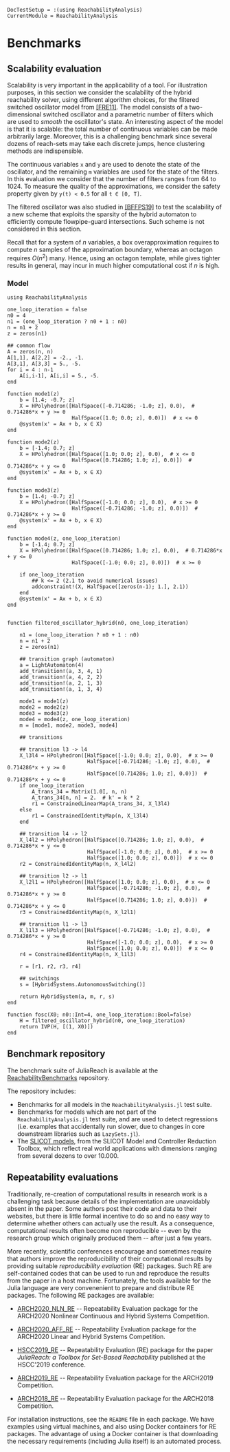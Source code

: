 ```@meta
DocTestSetup = :(using ReachabilityAnalysis)
CurrentModule = ReachabilityAnalysis
```

# Benchmarks

## Scalability evaluation

Scalability is very important in the applicability of a tool. For illustration
purposes, in this section we consider the scalability of the hybrid reachability
solver, using different algorithm choices, for the filtered switched oscillator
model from [[FRE11]](@ref). The model consists of a two-dimensional switched oscillator
and a parametric number of filters which are used to *smooth* the oscilllator's state.
An interesting aspect of the model is that it is scalable: the total number of continuous
variables can be made arbitrarily large. Moreover, this is a challenging benchmark
since several dozens of reach-sets may take each discrete jumps, hence clustering methods are indispensible.

The continuous variables ``x`` and ``y`` are used to denote the state of the oscillator,
and the remaining ``m`` variables are used for the state of the filters.
In this evaluation we consider that the number of filters ranges from 64 to 1024.
To measure the quality of the approximations, we consider the safety property given
by ``y(t) < 0.5`` for all ``t ∈ [0, T]``.

The filtered oscillator was also studied in [[BFFPS19]](@ref) to test the scalability
of a new scheme that exploits the sparsity of the hybrid automaton to efficiently
compute flowpipe-guard intersections. Such scheme is not considered in this section.

Recall that for a system of $n$ variables, a box overapproximation requires to
compute $n$ samples of the approximation boundary, whereas an octagon requires
$O(n^2)$ many. Hence, using an octagon template, while gives tighter results
in general, may incur in much higher computational cost if $n$ is high.

### Model

```@example filtered_oscillator
using ReachabilityAnalysis

one_loop_iteration = false
n0 = 4
n1 = (one_loop_iteration ? n0 + 1 : n0)
n = n1 + 2
z = zeros(n1)

## common flow
A = zeros(n, n)
A[1,1], A[2,2] = -2., -1.
A[3,1], A[3,3] = 5., -5.
for i = 4 : n-1
    A[i,i-1], A[i,i] = 5., -5.
end

function mode1(z)
    b = [1.4; -0.7; z]
    X = HPolyhedron([HalfSpace([-0.714286; -1.0; z], 0.0),  # 0.714286*x + y >= 0
                     HalfSpace([1.0; 0.0; z], 0.0)])  # x <= 0
    @system(x' = Ax + b, x ∈ X)
end

function mode2(z)
    b = [-1.4; 0.7; z]
    X = HPolyhedron([HalfSpace([1.0; 0.0; z], 0.0),  # x <= 0
                     HalfSpace([0.714286; 1.0; z], 0.0)])  # 0.714286*x + y <= 0
    @system(x' = Ax + b, x ∈ X)
end

function mode3(z)
    b = [1.4; -0.7; z]
    X = HPolyhedron([HalfSpace([-1.0; 0.0; z], 0.0),  # x >= 0
                     HalfSpace([-0.714286; -1.0; z], 0.0)])  # 0.714286*x + y >= 0
    @system(x' = Ax + b, x ∈ X)
end

function mode4(z, one_loop_iteration)
    b = [-1.4; 0.7; z]
    X = HPolyhedron([HalfSpace([0.714286; 1.0; z], 0.0),  # 0.714286*x + y <= 0
                     HalfSpace([-1.0; 0.0; z], 0.0)])  # x >= 0

    if one_loop_iteration
        ## k <= 2 (2.1 to avoid numerical issues)
        addconstraint!(X, HalfSpace([zeros(n-1); 1.], 2.1))
    end
    @system(x' = Ax + b, x ∈ X)
end


function filtered_oscillator_hybrid(n0, one_loop_iteration)

    n1 = (one_loop_iteration ? n0 + 1 : n0)
    n = n1 + 2
    z = zeros(n1)

    ## transition graph (automaton)
    a = LightAutomaton(4)
    add_transition!(a, 3, 4, 1)
    add_transition!(a, 4, 2, 2)
    add_transition!(a, 2, 1, 3)
    add_transition!(a, 1, 3, 4)

    mode1 = mode1(z)
    mode2 = mode2(z)
    mode3 = mode3(z)
    mode4 = mode4(z, one_loop_iteration)
    m = [mode1, mode2, mode3, mode4]

    ## transitions

    ## transition l3 -> l4
    X_l3l4 = HPolyhedron([HalfSpace([-1.0; 0.0; z], 0.0),  # x >= 0
                          HalfSpace([-0.714286; -1.0; z], 0.0),  # 0.714286*x + y >= 0
                          HalfSpace([0.714286; 1.0; z], 0.0)])  # 0.714286*x + y <= 0
    if one_loop_iteration
        A_trans_34 = Matrix(1.0I, n, n)
        A_trans_34[n, n] = 2.  # k' = k * 2
        r1 = ConstrainedLinearMap(A_trans_34, X_l3l4)
    else
        r1 = ConstrainedIdentityMap(n, X_l3l4)
    end

    ## transition l4 -> l2
    X_l4l2 = HPolyhedron([HalfSpace([0.714286; 1.0; z], 0.0),  # 0.714286*x + y <= 0
                          HalfSpace([-1.0; 0.0; z], 0.0),  # x >= 0
                          HalfSpace([1.0; 0.0; z], 0.0)])  # x <= 0
    r2 = ConstrainedIdentityMap(n, X_l4l2)

    ## transition l2 -> l1
    X_l2l1 = HPolyhedron([HalfSpace([1.0; 0.0; z], 0.0),  # x <= 0
                          HalfSpace([-0.714286; -1.0; z], 0.0),  # 0.714286*x + y >= 0
                          HalfSpace([0.714286; 1.0; z], 0.0)])  # 0.714286*x + y <= 0
    r3 = ConstrainedIdentityMap(n, X_l2l1)

    ## transition l1 -> l3
    X_l1l3 = HPolyhedron([HalfSpace([-0.714286; -1.0; z], 0.0),  # 0.714286*x + y >= 0
                          HalfSpace([-1.0; 0.0; z], 0.0),  # x >= 0
                          HalfSpace([1.0; 0.0; z], 0.0)])  # x <= 0
    r4 = ConstrainedIdentityMap(n, X_l1l3)

    r = [r1, r2, r3, r4]

    ## switchings
    s = [HybridSystems.AutonomousSwitching()]

    return HybridSystem(a, m, r, s)
end

function fosc(X0; n0::Int=4, one_loop_iteration::Bool=false)
    H = filtered_oscillator_hybrid(n0, one_loop_iteration)
    return IVP(H, [(1, X0)])
end
```


## Benchmark repository

The benchmark suite of JuliaReach is available at the
[ReachabilityBenchmarks](https://github.com/JuliaReach/ReachabilityBenchmarks) repository.

The repository includes:

- Benchmarks for all models in the `ReachabilityAnalysis.jl` test suite.
- Benchmarks for models which are not part of the `ReachabilityAnalysis.jl` test suite,
  and are used to detect regressions (i.e. examples that accidentally run slower,
  due to changes in core downstream libraries such as `LazySets.jl`).
- The [SLICOT models](http://slicot.org/matlab-toolboxes/model-reduction), from the
  SLICOT Model and Controller Reduction Toolbox, which reflect real world applications
  with dimensions ranging from several dozens to over 10.000.

## Repeatability evaluations

Traditionally, re-creation of computational results in research work is a challenging
task because details of the implementation are unavoidably absent in the paper.
Some authors post their code and data to their websites, but there is little formal
incentive to do so and no easy way to determine whether others can actually use the result.
As a consequence, computational results often become non reproducible -- even by the
research group which originally produced them -- after just a few years.

More recently, scientific conferences encourage and sometimes require that
authors improve the reproducibility of their computational results by providing suitable
*reproducibility evaluation* (RE) packages. Such RE are self-contained codes that
can be used to run and reproduce the results from the paper in a host machine.
Fortunately, the tools available for the Julia language are very convenenient
to prepare and distribute RE packages. The following RE packages are available:

- [ARCH2020_NLN_RE](https://github.com/JuliaReach/ARCH2020_NLN_RE) -- Repeatability Evaluation package for the ARCH2020 Nonlinear Continuous and Hybrid Systems Competition.

- [ARCH2020_AFF_RE](https://github.com/JuliaReach/ARCH2020_AFF_RE) -- Repeatability Evaluation package for the ARCH2020 Linear and Hybrid Systems Competition.

- [HSCC2019_RE](https://github.com/JuliaReach/HSCC2019_RE) -- Repeatability Evaluation (RE) package for the paper *JuliaReach: a Toolbox for Set-Based Reachability* published at the HSCC'2019 conference.

- [ARCH2019_RE](https://github.com/JuliaReach/ARCH2019_RE) -- Repeatability Evaluation package for the ARCH2019 Competition.

- [ARCH2018_RE](https://github.com/JuliaReach/ARCH2018_RE) -- Repeatability Evaluation package for the ARCH2018 Competition.

For installation instructions, see the `README` file in each package.
We have examples using virtual machines, and also using Docker containers for RE packages.
The advantage of using a Docker container is that downloading the necessary requirements
(including Julia itself) is an automated process.
